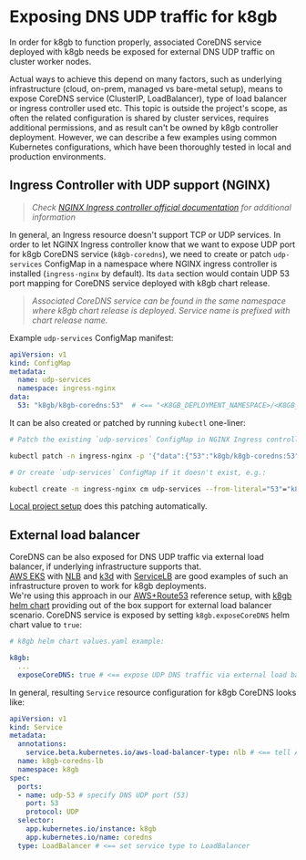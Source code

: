 # Exposing DNS UDP traffic for k8gb

In order for k8gb to function properly, associated CoreDNS service deployed with k8gb needs be exposed for external DNS UDP traffic on cluster worker nodes.

Actual ways to achieve this depend on many factors, such as underlying infrastructure (cloud, on-prem, managed vs bare-metal setup), means to expose CoreDNS service (ClusterIP, LoadBalancer),
type of load balancer or ingress controller used etc.
This topic is outside the project's scope, as often the related configuration is shared by cluster services, requires additional permissions, and as result can't be owned by k8gb controller deployment.
However, we can describe a few examples using common Kubernetes configurations, which have been thoroughly tested in local and production environments.

## Ingress Controller with UDP support (NGINX)

> *Check [NGINX Ingress controller official documentation](https://kubernetes.github.io/ingress-nginx/user-guide/exposing-tcp-udp-services/) for additional information*

In general, an Ingress resource doesn't support TCP or UDP services. In order to let NGINX Ingress controller know that we want to expose UDP port for k8gb CoreDNS service (`k8gb-coredns`), we need to create or patch `udp-services` ConfigMap in a namespace where NGINX ingress controller is installed (`ingress-nginx` by default).
Its `data` section would contain UDP 53 port mapping for CoreDNS service deployed with k8gb chart release.
> *Associated CoreDNS service can be found in the same namespace where k8gb chart release is deployed. Service name is prefixed with chart release name.*

Example `udp-services` ConfigMap manifest:
```yaml
apiVersion: v1
kind: ConfigMap
metadata:
  name: udp-services
  namespace: ingress-nginx
data:
  53: "k8gb/k8gb-coredns:53"  # <== "<K8GB_DEPLOYMENT_NAMESPACE>/<K8GB_CHART_RELEASE>-coredns"
```

It can be also created or patched by running `kubectl` one-liner:

```sh
# Patch the existing `udp-services` ConfigMap in NGINX Ingress controller namespace:

kubectl patch -n ingress-nginx -p '{"data":{"53":"k8gb/k8gb-coredns:53"}}' --type=merge cm/udp-services

# Or create `udp-services` ConfigMap if it doesn't exist, e.g.:

kubectl create -n ingress-nginx cm udp-services --from-literal="53"="k8gb/k8gb-coredns:53"
```

[Local project setup](./local.md) does this patching automatically.

## External load balancer

CoreDNS can be also exposed for DNS UDP traffic via external load balancer,
if underlying infrastructure supports that.<br>
[AWS EKS](https://aws.amazon.com/eks) with [NLB](https://docs.aws.amazon.com/eks/latest/userguide/load-balancing.html) and [k3d](https://www.k3d.io) with [ServiceLB](https://rancher.com/docs/k3s/latest/en/networking/#service-load-balancer) are good examples of such an infrastructure proven to work for k8gb deployments.<br>
We're using this approach in our [AWS+Route53](deploy_route53.md) reference setup, with [k8gb helm chart](https://artifacthub.io/packages/helm/k8gb/k8gb) providing out of the box support for external load balancer scenario. CoreDNS service is exposed by setting `k8gb.exposeCoreDNS` helm chart value to `true`:
```yaml
# k8gb helm chart values.yaml example:

k8gb:
  ...
  exposeCoreDNS: true # <== expose UDP DNS traffic via external load balancer
```

In general, resulting `Service` resource configuration for k8gb CoreDNS looks like:

```yaml
apiVersion: v1
kind: Service
metadata:
  annotations:
    service.beta.kubernetes.io/aws-load-balancer-type: nlb # <== tell AWS to use NLB load balancer
  name: k8gb-coredns-lb
  namespace: k8gb
spec:
  ports:
  - name: udp-53 # specify DNS UDP port (53)
    port: 53
    protocol: UDP
  selector:
    app.kubernetes.io/instance: k8gb
    app.kubernetes.io/name: coredns
  type: LoadBalancer # <== set service type to LoadBalancer
```

